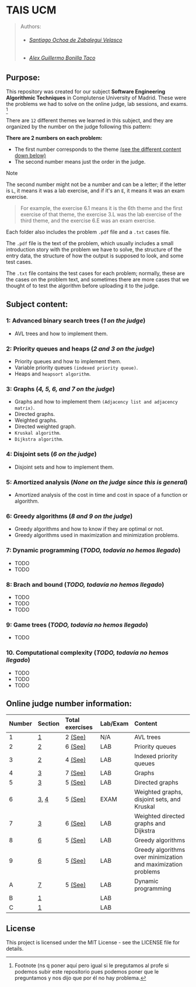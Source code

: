 # TAIS UCM

>Authors:
>- ###### [Santiago Ochoa de Zabalegui Velasco](https://github.com/SantiOch)
>- ###### [Alex Guillermo Bonilla Taco](https://github.com/AlexBoni97)

## Purpose:

This repository was created for our subject **Software Engineering Algorithmic Techniques** in Complutense University of Madrid. 
These were the problems we had to solve on the online judge, lab sessions, and exams. [^1]

There are `12` different themes we learned in this subject, and they are organized by the number on the judge following this pattern:

**There are 2 numbers on each problem:**
- The first number corresponds to the theme [(see the different content down below)](#subject-content)
- The second number means just the order in the judge.

> [!NOTE]
> The second number might not be a number and can be a letter; if the letter is `L`, it means it was a lab exercise, and if it's an `E`, it means it was an exam exercise.
 
> For example, the exercise 6.1 means it is the 6th theme and the first exercise of that theme, the exercise 3.L was the lab exercise of the third theme, and the exercise 6.E was an exam exercise.

Each folder also includes the problem `.pdf` file and a `.txt` cases file.

The `.pdf` file is the text of the problem, which usually includes a small introduction story with the problem 
we have to solve, the structure of the entry data, the structure of how the output is supposed to look, and some test cases. 

The `.txt` file contains the test cases for each problem; normally, these are the cases on the problem text, and sometimes there are more cases that we thought of to test the algorithm before uploading it to the judge.

## Subject content:

<a name="theme-1"></a>
### 1: Advanced binary search trees (_1 on the judge_)
  - AVL trees and how to implement them.

<a name="theme-2"></a>
### 2: Priority queues and heaps (_2 and 3 on the judge_)
  - Priority queues and how to implement them.
  - Variable priority queues `(indexed priority queue)`.
  - Heaps and `heapsort algorithm`.

<a name="theme-3"></a>
### 3: Graphs (_4, 5, 6, and 7 on the judge_)
  - Graphs and how to implement them `(Adjacency list and adjacency matrix)`.
  - Directed graphs.
  - Weighted graphs.
  - Directed weighted graph.
  - `Kruskal algorithm`.
  - `Dijkstra algorithm`.

<a name="theme-4"></a>
### 4: Disjoint sets (_6 on the judge_)
  - Disjoint sets and how to implement them.

<a name="theme-5"></a>
### 5: Amortized analysis (_None on the judge since this is general_)
  - Amortized analysis of the cost in time and cost in space of a function or algorithm.

<a name="theme-6"></a>
### 6: Greedy algorithms (_8 and 9 on the judge_)
  - Greedy algorithms and how to know if they are optimal or not.
  - Greedy algorithms used in maximization and minimization problems.

<a name="theme-7"></a>
### 7: Dynamic programming (_TODO, todavía no hemos llegado_)
  - TODO
  - TODO

<a name="theme-8"></a>
### 8: Brach and bound (_TODO, todavía no hemos llegado_)
  - TODO
  - TODO
  - TODO

<a name="theme-9"></a>  
### 9: Game trees (_TODO, todavía no hemos llegado_)
  - TODO

<a name="theme-10"></a>
### 10. Computational complexity (_TODO, todavía no hemos llegado_)
  - TODO
  - TODO
  - TODO

## Online judge number information:

| Number |                Section                 |                   Total exercises                   | Lab/Exam |                                Content                                |
| :----- | :------------------------------------- | :-------------------------------------------------- | :------- | :-------------------------------------------------------------------- |
|   1    |    [1](#theme-1)                       |        2 [(See)](/Ejercicios%20Juez/Week%201)       |   N/A    |     AVL trees                                                         |
|   2    |    [2](#theme-2)                       |        6 [(See)](/Ejercicios%20Juez/Week%202)       |   LAB    |     Priority queues                                                   |
|   3    |    [2](#theme-2)                       |        4 [(See)](/Ejercicios%20Juez/Week%203)       |   LAB    |     Indexed priority queues                                           |
|   4    |    [3](#theme-3)                       |        7 [(See)](/Ejercicios%20Juez/Week%204)       |   LAB    |     Graphs                                                            |
|   5    |    [3](#theme-3)                       |        5 [(See)](/Ejercicios%20Juez/Week%205)       |   LAB    |     Directed graphs                                                   |
|   6    |    [3](#theme-3), [4](#theme-4)        |        5 [(See)](/Ejercicios%20Juez/Week%206)       |   EXAM   |     Weighted graphs, disjoint sets, and Kruskal                       |
|   7    |    [3](#theme-3)                       |        6 [(See)](/Ejercicios%20Juez/Week%207)       |   LAB    |     Weighted directed graphs and Dijkstra                             |
|   8    |    [6](#theme-6)                       |        5 [(See)](/Ejercicios%20Juez/Week%208)       |   LAB    |     Greedy algorithms                                                 |
|   9    |    [6](#theme-6)                       |        5 [(See)](/Ejercicios%20Juez/Week%209)       |   LAB    |     Greedy algorithms over minimization and maximization problems     |
|   A    |    [7](#theme-7)                       |        5 [(See)](/Ejercicios%20Juez/Week%2010)      |   LAB    |     Dynamic programming                                               |
|   B    |    [1](#theme-1)                       |                                                     |   LAB    |                                                                       |
|   C    |    [1](#theme-1)                       |                                                     |   LAB    |                                                                       |


## License

This project is licensed under the MIT License - see the LICENSE file for details.

[^1]: Footnote (ns q poner aquí pero igual si le pregutamos al profe si podemos subir este repositorio pues podemos poner que le preguntamos y nos dijo que por él no hay problema.
